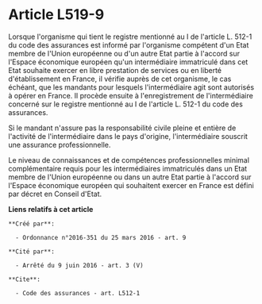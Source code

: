 # Article L519-9

Lorsque l'organisme qui tient le registre mentionné au I de l'article L. 512-1 du code des assurances est informé par
l'organisme compétent d'un Etat membre de l'Union européenne ou d'un autre Etat partie à l'accord sur l'Espace économique
européen qu'un intermédiaire immatriculé dans cet Etat souhaite exercer en libre prestation de services ou en liberté
d'établissement en France, il vérifie auprès de cet organisme, le cas échéant, que les mandants pour lesquels l'intermédiaire
agit sont autorisés à opérer en France. Il procède ensuite à l'enregistrement de l'intermédiaire concerné sur le registre
mentionné au I de l'article L. 512-1 du code des assurances. 

Si le mandant n'assure pas la responsabilité civile pleine et entière de l'activité de l'intermédiaire dans le pays
d'origine, l'intermédiaire souscrit une assurance professionnelle. 

Le niveau de connaissances et de compétences professionnelles minimal complémentaire requis pour les intermédiaires
immatriculés dans un Etat membre de l'Union européenne ou dans un autre Etat partie à l'accord sur l'Espace économique
européen qui souhaitent exercer en France est défini par décret en Conseil d'Etat.

**Liens relatifs à cet article**

	**Créé par**:

	  - Ordonnance n°2016-351 du 25 mars 2016 - art. 9

	**Cité par**:

	  - Arrêté du 9 juin 2016 - art. 3 (V)

	**Cite**:

	  - Code des assurances - art. L512-1
